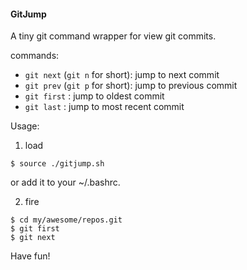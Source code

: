 #### GitJump

A tiny git command wrapper for view git commits.

commands:

- ```git next``` (```git n``` for short): jump to next commit
- ```git prev``` (```git p``` for short): jump to previous commit
- ```git first``` : jump to oldest commit
- ```git last``` : jump to most recent commit

Usage:

1. load

```
$ source ./gitjump.sh
```
or add it to your ~/.bashrc.

2. fire

```
$ cd my/awesome/repos.git
$ git first
$ git next
```

Have fun!
